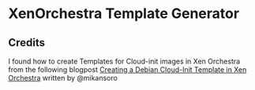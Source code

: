 # XenOrchestra Template Generator


## Credits

I found how to create Templates for Cloud-init images in Xen Orchestra from the following blogpost [Creating a Debian Cloud-Init Template in Xen Orchestra](https://mikansoro.org/blog/debian-cloud-init-xen-orchestra/) written by @mikansoro